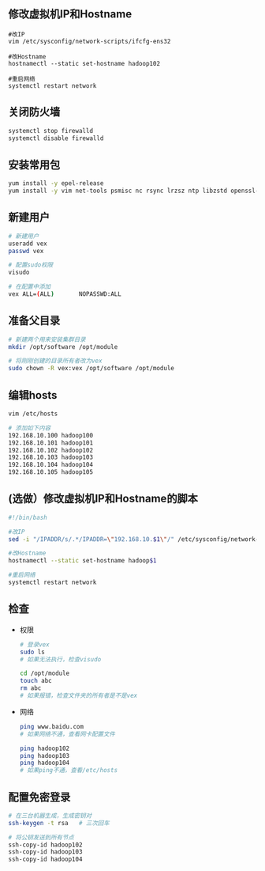 ## 修改虚拟机IP和Hostname

```shell
#改IP
vim /etc/sysconfig/network-scripts/ifcfg-ens32

#改Hostname
hostnamectl --static set-hostname hadoop102

#重启网络
systemctl restart network
```



## 关闭防火墙

```bash
systemctl stop firewalld
systemctl disable firewalld
```



## 安装常用包

```bash
yum install -y epel-release
yum install -y vim net-tools psmisc nc rsync lrzsz ntp libzstd openssl-static tree iotop git
```



## 新建用户

```bash
# 新建用户
useradd vex
passwd vex
```

```bash
# 配置sudo权限
visudo
```

```bash
# 在配置中添加
vex ALL=(ALL)       NOPASSWD:ALL
```



## 准备父目录

```bash
# 新建两个用来安装集群目录
mkdir /opt/software /opt/module
```

```bash
# 将刚刚创建的目录所有者改为vex
sudo chown -R vex:vex /opt/software /opt/module
```



## 编辑hosts

```bash
vim /etc/hosts
```

```bash
# 添加如下内容
192.168.10.100 hadoop100
192.168.10.101 hadoop101
192.168.10.102 hadoop102
192.168.10.103 hadoop103
192.168.10.104 hadoop104
192.168.10.105 hadoop105
```



## (选做）修改虚拟机IP和Hostname的脚本

```bash
#!/bin/bash

#改IP
sed -i "/IPADDR/s/.*/IPADDR=\"192.168.10.$1\"/" /etc/sysconfig/network-scripts/ifcfg-ens32

#改Hostname
hostnamectl --static set-hostname hadoop$1

#重启网络
systemctl restart network
```



## 检查

- 权限

  ```bash
  # 登录vex
  sudo ls
  # 如果无法执行，检查visudo
  ```

  ```bash
  cd /opt/module
  touch abc
  rm abc
  # 如果报错，检查文件夹的所有者是不是vex
  ```

- 网络

  ```bash
  ping www.baidu.com
  # 如果网络不通，查看网卡配置文件
  ```

  ```bash
  ping hadoop102
  ping hadoop103
  ping hadoop104
  # 如果ping不通，查看/etc/hosts
  ```



## 配置免密登录

   ```bash
   # 在三台机器生成，生成密钥对
   ssh-keygen -t rsa   # 三次回车
   ```

   ```bash
   # 将公钥发送到所有节点
   ssh-copy-id hadoop102
   ssh-copy-id hadoop103
   ssh-copy-id hadoop104
   ```